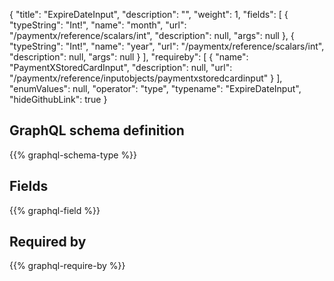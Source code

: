 {
  "title": "ExpireDateInput",
  "description": "",
  "weight": 1,
  "fields": [
    {
      "typeString": "Int!",
      "name": "month",
      "url": "/paymentx/reference/scalars/int",
      "description": null,
      "args": null
    },
    {
      "typeString": "Int!",
      "name": "year",
      "url": "/paymentx/reference/scalars/int",
      "description": null,
      "args": null
    }
  ],
  "requireby": [
    {
      "name": "PaymentXStoredCardInput",
      "description": null,
      "url": "/paymentx/reference/inputobjects/paymentxstoredcardinput"
    }
  ],
  "enumValues": null,
  "operator": "type",
  "typename": "ExpireDateInput",
  "hideGithubLink": true
}
## GraphQL schema definition

{{% graphql-schema-type %}}

## Fields

{{% graphql-field %}}

## Required by

{{% graphql-require-by %}}
